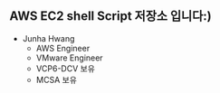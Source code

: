 ## AWS EC2 shell Script 저장소 입니다:)

* Junha Hwang
  - AWS Engineer
  - VMware Engineer
  - VCP6-DCV 보유
  - MCSA 보유
